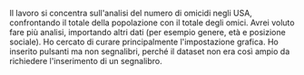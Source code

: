 Il lavoro si concentra sull'analisi del numero di omicidi negli USA, confrontando il totale della popolazione con il totale degli omici. Avrei voluto fare più analisi, importando altri dati (per esempio genere, età e posizione sociale). Ho cercato di curare principalmente l'impostazione grafica. Ho inserito pulsanti ma non segnalibri, perché il dataset non era così ampio da richiedere l'inserimento di un segnalibro.
